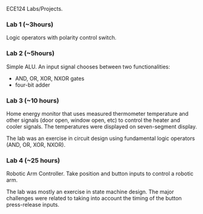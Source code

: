 ECE124 Labs/Projects.

### Lab 1 (~3hours)
Logic operators with polarity control switch. 

### Lab 2 (~5hours)
 Simple ALU. An input signal chooses between two functionalities: 
* AND, OR, XOR, NXOR gates
* four-bit adder 

### Lab 3 (~10 hours)
Home energy monitor that uses measured thermometer temperature and other signals (door open, window open, etc) to control the heater and cooler signals. The temperatures were displayed on seven-segment display.

The lab was an exercise in circuit design using fundamental logic operators (AND, OR, XOR, NXOR).

### Lab 4 (~25 hours)
Robotic Arm Controller. Take position and button inputs to control a robotic arm.  

The lab was mostly an exercise in state machine design. The major challenges were related to taking into account the timing of the button press-release inputs.  
